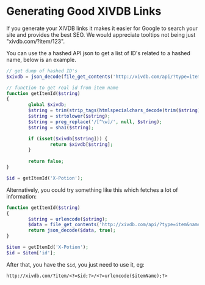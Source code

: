 Generating Good XIVDB Links
====================

If you generate your XIVDB links it makes it easier for Google to search your site and provides the best SEO. We would appreciate tooltips not being just "xivdb.com/?item/123".

You can use the a hashed API json to get a list of ID's related to a hashed name, below is an example.

```php
// get dump of hashed ID's
$xivdb = json_decode(file_get_contents('http://xivdb.com/api/?type=item&name=all'), true);

// function to get real id from item name
function getItemId($string)
{
        global $xivdb;
        $string = trim(strip_tags(htmlspecialchars_decode(trim($string), ENT_QUOTES)));
        $string = strtolower($string);
        $string = preg_replace('/[^\w]/', null, $string);
        $string = sha1($string);

        if (isset($xivdb[$string])) {
                return $xivdb[$string];
        }
        
        return false;
}

$id = getItemId('X-Potion');
```

Alternatively, you could try something like this which fetches a lot of information:

```php
function getItemId($string)
{
        $string = urlencode($string);
        $data = file_get_contents('http://xivdb.com/api/?type=item&name='. $string);
        return json_decode($data, true);
}

$item = getItemId('X-Potion');
$id = $item['id'];
```

After that, you have the ``` $id ```, you just need to use it, eg:

``` http://xivdb.com/?item/<?=$id;?>/<?=urlencode($itemName);?> ```

